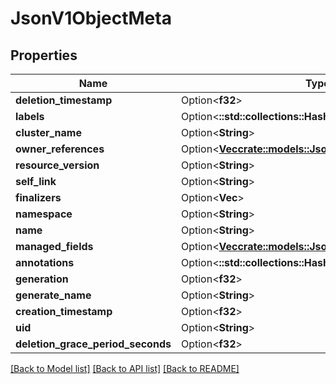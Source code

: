# JsonV1ObjectMeta

## Properties

Name | Type | Description | Notes
------------ | ------------- | ------------- | -------------
**deletion_timestamp** | Option<**f32**> |  | [optional]
**labels** | Option<**::std::collections::HashMap<String, String>**> |  | [optional]
**cluster_name** | Option<**String**> |  | [optional]
**owner_references** | Option<[**Vec<crate::models::JsonV1OwnerReference>**](json_V1OwnerReference.md)> |  | [optional]
**resource_version** | Option<**String**> |  | [optional]
**self_link** | Option<**String**> |  | [optional]
**finalizers** | Option<**Vec<String>**> |  | [optional]
**namespace** | Option<**String**> |  | [optional]
**name** | Option<**String**> |  | [optional]
**managed_fields** | Option<[**Vec<crate::models::JsonV1ManagedFieldsEntry>**](json_V1ManagedFieldsEntry.md)> |  | [optional]
**annotations** | Option<**::std::collections::HashMap<String, String>**> |  | [optional]
**generation** | Option<**f32**> |  | [optional]
**generate_name** | Option<**String**> |  | [optional]
**creation_timestamp** | Option<**f32**> |  | [optional]
**uid** | Option<**String**> |  | [optional]
**deletion_grace_period_seconds** | Option<**f32**> |  | [optional]

[[Back to Model list]](../README.md#documentation-for-models) [[Back to API list]](../README.md#documentation-for-api-endpoints) [[Back to README]](../README.md)


